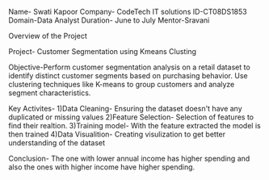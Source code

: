 Name- Swati Kapoor
Company- CodeTech IT solutions
ID-CT08DS1853
Domain-Data Analyst
Duration- June to July 
Mentor-Sravani

Overview of the Project

Project- Customer Segmentation using Kmeans Clusting

Objective-Perform customer segmentation analysis on a retail dataset to identify distinct customer segments based on purchasing behavior. Use clustering techniques like K-means to group customers and analyze segment characteristics.

Key Activites-
1)Data Cleaning- Ensuring the dataset doesn't have any duplicated or missing values
2)Feature Selection- Selection of features to find their realtion.
3)Training model- With the feature extracted the model is then trained
4)Data Visualition- Creating visulization to get better understanding of the dataset

Conclusion- The one with lower annual income has higher spending and also the ones with higher income have higher spending.

